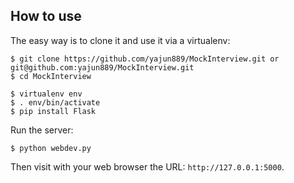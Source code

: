 How to use
----------

The easy way is to clone it and use it via a virtualenv:

    $ git clone https://github.com/yajun889/MockInterview.git or git@github.com:yajun889/MockInterview.git
    $ cd MockInterview

    $ virtualenv env
    $ . env/bin/activate
    $ pip install Flask

Run the server:

    $ python webdev.py

Then visit with your web browser the URL: `http://127.0.0.1:5000`.
